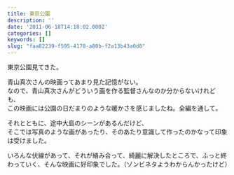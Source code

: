 ```yaml
---
title: 東京公園
description: ''
date: '2011-06-18T14:18:02.000Z'
categories: []
keywords: []
slug: "faa82239-f595-4178-a80b-f2a13b43a0d8"
---
```

東京公園見てきた。

青山真次さんの映画ってあまり見た記憶がない。   
なので、青山真次さんがどういう画を作る監督さんなのか分からないけれども、   
この映画には公園の日だまりのような暖かさを感じましたね。全編を通して。

それとともに、途中大島のシーンがあるんだけど、   
そこでは写真のような画があったり、そのあたり意識して作ったのかなって印象は受けました。

いろんな伏線があって、それが絡み合って、綺麗に解決したところで、ふっと終わっていく、そんな映画に好印象でした。（ゾンビネタようわからんかったけど）